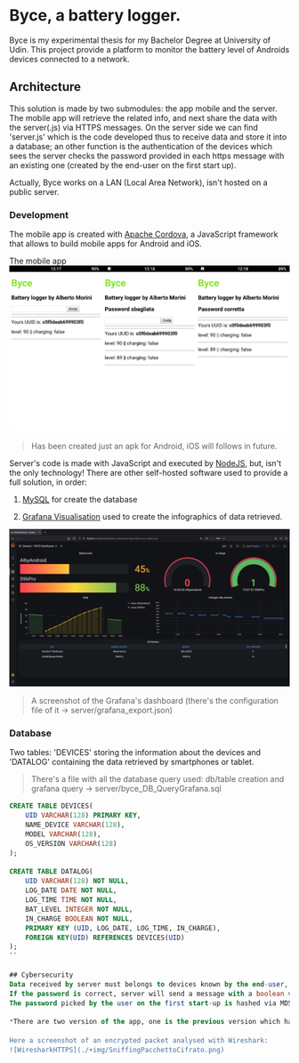 # Byce, a battery logger.

Byce is my experimental thesis for my Bachelor Degree at University of Udin.
This project provide a platform to monitor the battery level of Androids devices connected to a network.


## Architecture

This solution is made by two submodules: the app mobile and the server.
The mobile app will retrieve the related info, and next share the data with the server(.js) via HTTPS messages.
On the server side we can find 'server.js' which is the code developed thus to receive data and store it into a database; an other function is the authentication of the devices which sees the server checks the password provided in each https message with an existing one (created by the end-user on the first start up).

Actually, Byce works on a LAN (Local Area Network), isn't hosted on a public server.

### Development
The mobile app is created with <a href="https://cordova.apache.org/">Apache Cordova</a>, a JavaScript framework that allows to build mobile apps for Android and iOS.

The mobile app
![ByceGUI](./+img/byceGUI.png)
> Has been created just an apk for Android, iOS will follows in future.

Server's code is made with JavaScript and executed by <a href="https://nodejs.org/en/">NodeJS</a>, but, isn't the only technology! There are other self-hosted software used to provide a full solution, in order:

1. <a href="https://www.mysql.com/">MySQL</a> for create the database

2. <a href="https://grafana.com/grafana/">Grafana Visualisation</a> used to create the infographics of data retrieved.

![grafana](./+img/grafanaShot.png)
> A screenshot of the Grafana's dashboard (there's the configuration file of it -> server/grafana_export.json)

### Database
Two tables: 'DEVICES' storing the information about the devices and 'DATALOG' containing the data retrieved by smartphones or tablet.
> There's a file with all the database query used: db/table creation and grafana query -> server/byce_DB_QueryGrafana.sql

```sql
CREATE TABLE DEVICES(
    UID VARCHAR(128) PRIMARY KEY,
    NAME_DEVICE VARCHAR(128),
    MODEL VARCHAR(128),
    OS_VERSION VARCHAR(128)
);

CREATE TABLE DATALOG(
    UID VARCHAR(128) NOT NULL,
    LOG_DATE DATE NOT NULL,
    LOG_TIME TIME NOT NULL,
    BAT_LEVEL INTEGER NOT NULL,
    IN_CHARGE BOOLEAN NOT NULL,
    PRIMARY KEY (UID, LOG_DATE, LOG_TIME, IN_CHARGE),
    FOREIGN KEY(UID) REFERENCES DEVICES(UID)
);
``

## Cybersecurity
Data received by server must belongs to devices known by the end-user, so every message have to be authenticated with a password.
If the password is correct, server will send a message with a boolean value used by the app to give a feedback to the user (and hide the input field).
The password picked by the user on the first start-up is hashed via MD5 and stored into a file.

*There are two version of the app, one is the previous version which hasn't any measurement of cybersecurity and use HTTP protocol, the second one is the final version with HTTPS.*

Here a screenshot of an encrypted packet analysed with Wireshark:
![WiresharkHTTPS](./+img/SniffingPacchettoCifrato.png)
